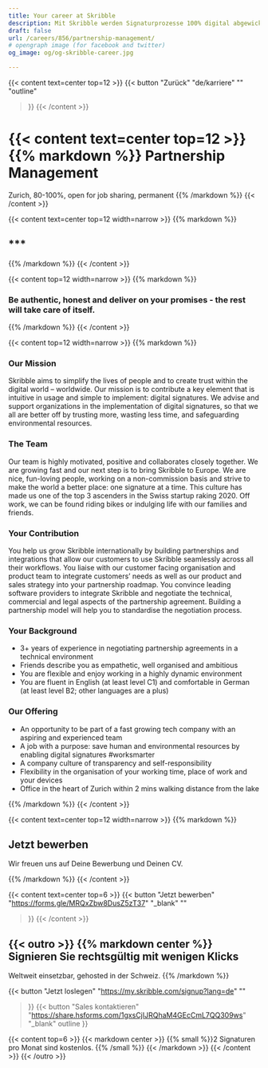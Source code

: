 ```yaml
---
title: Your career at Skribble
description: Mit Skribble werden Signaturprozesse 100% digital abgewickelt, basierend auf der qualifizierten elektronischen Signatur “QES” - die e-Unterschrift, die vor Schweizer und EU Gesetz der handschriftlichen Unterschrift gleichgestellt ist.
draft: false
url: /careers/856/partnership-management/
# opengraph image (for facebook and twitter)
og_image: og/og-skribble-career.jpg

---
```


{{< content text=center top=12 >}}
{{< button
  "Zurück"
  "de/karriere"
  ""
  "outline"
>}}
{{< /content >}}

{{< content text=center top=12 >}}
{{% markdown %}}
Partnership Management
===============
Zurich, 80-100%, open for job sharing, permanent
{{% /markdown %}}
{{< /content >}}

{{< content text=center top=12 width=narrow >}}
{{% markdown %}}
## ***
{{% /markdown %}}
{{< /content >}}

{{< content top=12 width=narrow >}}
{{% markdown %}}
### Be authentic, honest and deliver on your promises - the rest will take care of itself.
{{% /markdown %}}
{{< /content >}}

{{< content top=12 width=narrow >}}
{{% markdown %}}
### Our Mission
Skribble aims to simplify the lives of people and to create trust within the digital world – worldwide. Our mission is to contribute a key element that is intuitive in usage and simple to implement: digital signatures. We advise and support organizations in the implementation of digital signatures, so that we all are better off by trusting more, wasting less time, and safeguarding environmental resources.
### The Team
Our team is highly motivated, positive and collaborates closely together. We are growing fast and our next step is to bring Skribble to Europe. We are nice, fun-loving people, working on a non-commission basis and strive to make the world a better place: one signature at a time. This culture has made us one of the top 3 ascenders in the Swiss startup raking 2020. Off work, we can be found riding bikes or indulging life with our families and friends.
### Your Contribution
You help us grow Skribble internationally by building partnerships and integrations that allow our customers to use Skribble seamlessly across all their workflows. You liaise with our customer facing organisation and product team to integrate customers’ needs as well as our product and sales strategy into your partnership roadmap. You convince leading software providers to integrate Skribble and negotiate the technical, commercial and legal aspects of the partnership agreement. Building a partnership model will help you to standardise the negotiation process.
### Your Background
- 3+ years of experience in negotiating partnership agreements in a technical environment 
- Friends describe you as empathetic, well organised and ambitious
- You are flexible and enjoy working in a highly dynamic environment
- You are fluent in English (at least level C1) and comfortable in German (at least level B2; other languages are a plus)

### Our Offering
- An opportunity to be part of a fast growing tech company with an aspiring and experienced team
- A job with a purpose: save human and environmental resources by enabling digital signatures #worksmarter
- A company culture of transparency and self-responsibility
- Flexibility in the organisation of your working time, place of work and your devices
- Office in the heart of Zurich within 2 mins walking distance from the lake

{{% /markdown %}}
{{< /content >}}

{{< content text=center top=12 width=narrow >}}
{{% markdown %}}
## Jetzt bewerben
Wir freuen uns auf Deine Bewerbung und Deinen CV.

{{% /markdown %}}
{{< /content >}}

{{< content text=center top=6 >}}
{{< button
  "Jetzt bewerben"
  "https://forms.gle/MRQxZbw8DusZ5zT37"
  "_blank"
  ""
>}}
{{< /content >}}


[//]: # (--------------------------------------------------------------------------------------------------------------)

{{< outro >}}
{{% markdown center %}}
Signieren Sie rechtsgültig 
mit wenigen Klicks
---
Weltweit einsetzbar, gehosted in der Schweiz.
{{% /markdown %}}

{{< button
  "Jetzt loslegen"
  "https://my.skribble.com/signup?lang=de"
  ""
>}}
{{< button
  "Sales kontaktieren"
  "https://share.hsforms.com/1gxsCjIJRQhaM4GEcCmL7QQ309ws"
  "_blank"
  outline
>}}

{{< content top=6 >}}
{{< markdown center >}}
{{% small %}}2 Signaturen pro Monat sind kostenlos.
{{% /small %}} 
{{< /markdown >}}
{{< /content >}}
{{< /outro >}}
